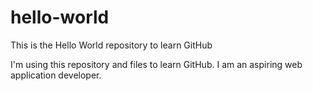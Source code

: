 # hello-world
This is the Hello World repository to learn GitHub

I'm using this repository and files to learn GitHub. I am an aspiring web application developer.

